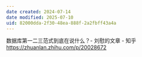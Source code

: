 ```yaml
---
date created: 2024-07-14
date modified: 2025-07-10
uid: 82000dda-2f30-48ea-888f-2a2fbff43a4a
---
```


数据库第一二三范式到底在说什么？- 刘慰的文章 - 知乎  
https://zhuanlan.zhihu.com/p/20028672

